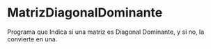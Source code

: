 # MatrizDiagonalDominante

Programa que Indica si una matriz es Diagonal Dominante, y si no, la convierte en una.
